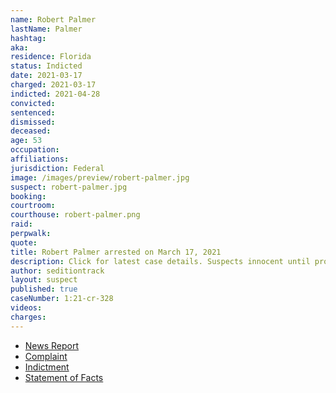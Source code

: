 ```yaml
---
name: Robert Palmer
lastName: Palmer
hashtag:
aka:
residence: Florida
status: Indicted
date: 2021-03-17
charged: 2021-03-17
indicted: 2021-04-28
convicted: 
sentenced: 
dismissed: 
deceased:
age: 53
occupation:
affiliations:
jurisdiction: Federal
image: /images/preview/robert-palmer.jpg
suspect: robert-palmer.jpg
booking:
courtroom:
courthouse: robert-palmer.png
raid:
perpwalk:
quote:
title: Robert Palmer arrested on March 17, 2021
description: Click for latest case details. Suspects innocent until proven guilty.
author: seditiontrack
layout: suspect
published: true
caseNumber: 1:21-cr-328
videos:
charges:
---
```

- [News Report](https://www.justice.gov/usao-dc/pr/florida-man-arrested-charged-federal-court-assaulting-mpd-officers-during-us-capitol)
- [Complaint](https://www.justice.gov/usao-dc/case-multi-defendant/file/1393421/download)
- [Indictment](https://www.justice.gov/usao-dc/case-multi-defendant/file/1393426/download)
- [Statement of Facts](https://www.justice.gov/usao-dc/case-multi-defendant/file/1393431/download)
